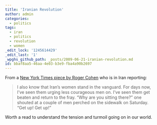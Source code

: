 ```yaml
---
title: 'Iranian Revolution'
author: admin
categories:
  - politics
tags:
  - iran
  - politics
  - revolution
  - women
_edit_lock: '1245614429'
_edit_last: '1'
_wpghs_github_path: _posts/2009-06-21-iranian-revolution.md
id: bbaf8aa5-46aa-4e03-b3e9-fba4a90b2697
---
```

<p>From a <a href="http://www.nytimes.com/2009/06/21/opinion/21tehran.html?_r=1">New York Times piece by Roger Cohen</a> who is in Iran reporting:</p>
<blockquote><p>I also know that Iran’s women stand in the vanguard. For days now, I’ve seen them urging less courageous men on. I’ve seen them get beaten and return to the fray. “Why are you sitting there?” one shouted at a couple of men perched on the sidewalk on Saturday. “Get up! Get up!”</p></blockquote>
<p>Worth a read to understand the tension and turmoil going on in our world.</p>
